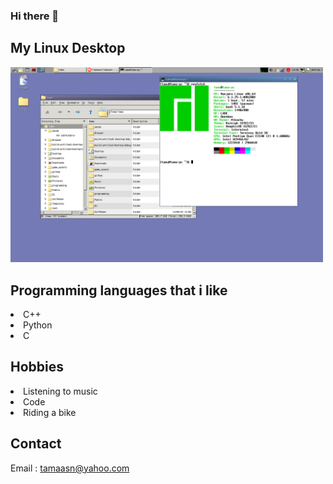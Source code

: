 ### Hi there 👋

## My Linux Desktop
<img src="Screenshot from 2023-06-27 14-56-22.png" width="500">

## Programming languages that i like
<li> C++</li>
<li> Python</li>
<li> C</li>

## Hobbies
<li> Listening to music</li>
<li> Code</li>
<li> Riding a bike</li>

## Contact
Email : tamaasn@yahoo.com
